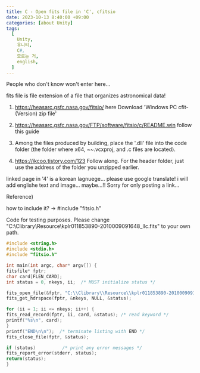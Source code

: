 ```yaml
---
title: C - Open fits file in 'C', cfitsio
date: 2023-10-13 8:40:00 +09:00
categories: [about Unity]
tags:
  [
    Unity,
    유니티,
    C#,
    모르는 거,
    english,
  ]
---
```

 
People who don't know won't enter here... 

fits file is file extension of a file that organizes astronomical data!

1. https://heasarc.gsfc.nasa.gov/fitsio/ here Download 'Windows PC cfit-(Version) zip file' 


2. https://heasarc.gsfc.nasa.gov/FTP/software/fitsio/c/README.win follow this guide

 
3. Among the files produced by building, place the '.dll' file into the code folder (the folder where x64, ~~.vcxproj, and .c files are located).


4. https://ikcoo.tistory.com/123 Follow along. For the header folder, just use the address of the folder you unzipped earlier.


linked page in '4'  is a korean lagnuege... please use google translate! 
i will add englishe text and image... maybe...!! Sorry for only posting a link... 


Reference)

how to include it? -> #include "fitsio.h"

Code for testing purposes. Please change "C:\\Clibrary\\Resource\\kplr011853890-2010009091648_llc.fits" to your own path.
```c
#include <string.h>
#include <stdio.h>
#include "fitsio.h"

int main(int argc, char* argv[]) {
fitsfile* fptr;
char card[FLEN_CARD];
int status = 0, nkeys, ii;  /* MUST initialize status */

fits_open_file(&fptr, "C:\\Clibrary\\Resource\\kplr011853890-2010009091648_llc.fits", READONLY, &status);/* Change to your own .fits file path*/
fits_get_hdrspace(fptr, &nkeys, NULL, &status);

for (ii = 1; ii <= nkeys; ii++) {
fits_read_record(fptr, ii, card, &status); /* read keyword */
printf("%s\n", card);
}
printf("END\n\n");  /* terminate listing with END */
fits_close_file(fptr, &status);

if (status)          /* print any error messages */
fits_report_error(stderr, status);
return(status);
}
```